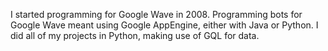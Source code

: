 I started programming for Google Wave in 2008. Programming bots for Google Wave meant using Google AppEngine, either with Java or Python. I did all of my projects in Python, making use of GQL for data.
